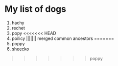 # My list of dogs
1. hachy
2. rechet
3. popy
<<<<<<< HEAD
4. poilicy
||||||| merged common ancestors
=======
4. poppy
5. sheecko

>>>>>>> poppy
